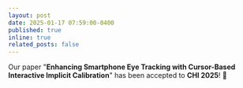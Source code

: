 ```yaml
---
layout: post
date: 2025-01-17 07:59:00-0400
published: true
inline: true
related_posts: false
---
```


Our paper "**Enhancing Smartphone Eye Tracking with Cursor-Based Interactive Implicit Calibration**" has been accepted to **CHI 2025**! 🎉
